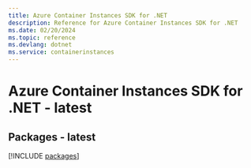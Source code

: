 ```yaml
---
title: Azure Container Instances SDK for .NET
description: Reference for Azure Container Instances SDK for .NET
ms.date: 02/20/2024
ms.topic: reference
ms.devlang: dotnet
ms.service: containerinstances
---
```

# Azure Container Instances SDK for .NET - latest
## Packages - latest
[!INCLUDE [packages](container-instances-index.md)]